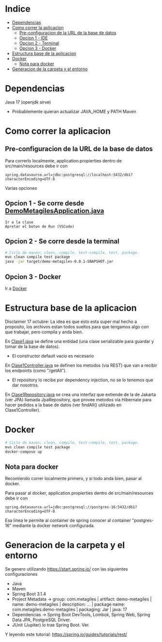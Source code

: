 
# Indice

- [Dependencias](#dependencias)
- [Como correr la aplicacion](#como-correr-la-aplicacion-localmente)
    - [Pre-configuracion de la URL de la base de datos](#pre-configuracion-de-la-url-de-la-base-de-datos)
    - [Opcion 1 - IDE](#opcion-1---se-corre-desde-demometagilesapplicationjava)
    - [Opcion 2 - Terminal](#opcion-2---se-corre-desde-la-terminal)
    - [Opcion 3 - Docker](#opcion-3---docker)
- [Estructura base de la aplicacion](#estructura-base-de-la-aplicacion)
- [Docker](#docker)
    - [Nota para docker](#nota-para-docker)
- [Generacion de la carpeta y el entorno](#generacion-de-la-carpeta-y-el-entorno)

# Dependencias
Java 17 (openjdk sirve)
- Probablemente quieran actualizar JAVA_HOME y PATH
Maven

# Como correr la aplicacion

## Pre-configuracion de la URL de la base de datos
Para correrlo localmente, application.propierties dentro de src/main/resources debe ir con
```
spring.datasource.url=jdbc:postgresql://localhost:5432/db1?characterEncoding=UTF-8
```

Varias opciones
## Opcion 1 - Se corre desde [DemoMetagilesApplication.java](/src/main/java/com/metagiles/demometagiles/DemoMetagilesApplication.java)
```
Ir a la clase
Apretar el boton de Run (VSCode)
```
## Opcion 2 - Se corre desde la terminal

```bash
# Ciclo de maven: clean, compile, test-compile, test, package.
mvn clean compile test package
java -jar target/demo-metagiles-0.0.1-SNAPSHOT.jar
```

## Opcion 3 - Docker
Ir a [Docker](#docker)

# Estructura base de la aplicacion

Disclaimer 17 octubre: La idea es que esto esta super mal hecho a proposito, los archivos estan todos sueltos para que tengamos algo con que trabajar, pero compila y anda bien.

En [Clase1.java](/src/main/java/com/metagiles/demometagiles/Clase1.java) se define una entidad (una clase serializable para guardar y tomar de la base de datos).
- El constructor default vacio es necesario

En [Clase1Controller.java](/src/main/java/com/metagiles/demometagiles/Clase1Controller.java) se definen los metodos (via REST) que van a recibir los endpoints (como "/getAll").
- El repository lo recibe por dependency injection, no se lo tenemos que dar nosotros.

En [Clase1Repository.java](/src/main/java/com/metagiles/demometagiles/Clase1Repository.java) se crea una interfaz que extiende de la de Jakarta (ver JPA) llamada JpaRepository, que provee metodos via Hibernate para hacer pedidos a la base de datos (ver findAll() utilizado en Clase1Controller).

# Docker

```bash
# Ciclo de maven: clean, compile, test-compile, test, package.
mvn clean compile test package
docker-compose up
```

## Nota para docker
Recomiendo correr localmente primero, y si todo anda bien, pasar al docker.

Para pasar al docker, application.propierties dentro de src/main/resources debe ir con
```
spring.datasource.url=jdbc:postgresql://postgres-16:5432/db1?characterEncoding=UTF-8
```
Esa linea le permite al container de spring conocer al container "postgres-16" mediante la docker network configurada.

# Generacion de la carpeta y el entorno
Se genero utilizando https://start.spring.io/ con las siguientes configuraciones
- Java
- Maven
- Spring Boot 3.1.4
- Project Metadata -> group: com.metagiles | artifact: demo-metagiles | name: demo-metagiles | description: ... | package name: com.metagiles.demo-metagiles | packaging: Jar | java: 17
- Dependencias -> Spring Boot DevTools, Lombok, Spring Web, Spring Data JPA, PostgreSQL Driver.
- JUnit (Jupiter) lo trae Spring Boot. Ver.

Y leyendo este tutorial: https://spring.io/guides/tutorials/rest/

